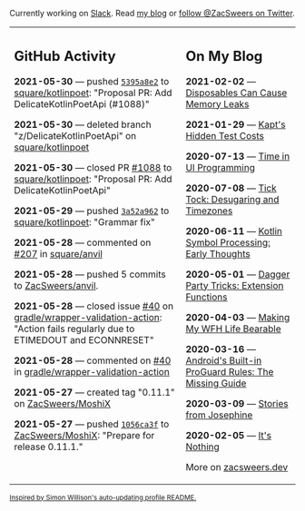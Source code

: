 Currently working on [Slack](https://slack.com/). Read [my blog](https://zacsweers.dev/) or [follow @ZacSweers on Twitter](https://twitter.com/ZacSweers).

<table><tr><td valign="top" width="60%">

## GitHub Activity
<!-- githubActivity starts -->
**2021-05-30** — pushed [`5395a8e2`](https://github.com/square/kotlinpoet/commit/5395a8e2e0ef0f9e7d0ae044b66c5ef3e06db925) to [square/kotlinpoet](https://api.github.com/repos/square/kotlinpoet): "Proposal PR: Add DelicateKotlinPoetApi (#1088)"

**2021-05-30** — deleted branch "z/DelicateKotlinPoetApi" on [square/kotlinpoet](https://api.github.com/repos/square/kotlinpoet)

**2021-05-30** — closed PR [#1088](https://api.github.com/repos/square/kotlinpoet/pulls/1088) to [square/kotlinpoet](https://api.github.com/repos/square/kotlinpoet): "Proposal PR: Add DelicateKotlinPoetApi"

**2021-05-29** — pushed [`3a52a962`](https://github.com/square/kotlinpoet/commit/3a52a962ea355ccace6b332ef4b4ed3cf2584e93) to [square/kotlinpoet](https://api.github.com/repos/square/kotlinpoet): "Grammar fix"

**2021-05-28** — commented on [#207](https://github.com/square/anvil/pull/207#issuecomment-850763436) in [square/anvil](https://api.github.com/repos/square/anvil)

**2021-05-28** — pushed 5 commits to [ZacSweers/anvil](https://api.github.com/repos/ZacSweers/anvil).

**2021-05-28** — closed issue [#40](https://api.github.com/repos/gradle/wrapper-validation-action/issues/40) on [gradle/wrapper-validation-action](https://api.github.com/repos/gradle/wrapper-validation-action): "Action fails regularly due to ETIMEDOUT and ECONNRESET"

**2021-05-28** — commented on [#40](https://github.com/gradle/wrapper-validation-action/issues/40#issuecomment-850473961) in [gradle/wrapper-validation-action](https://api.github.com/repos/gradle/wrapper-validation-action)

**2021-05-27** — created tag "0.11.1" on [ZacSweers/MoshiX](https://api.github.com/repos/ZacSweers/MoshiX)

**2021-05-27** — pushed [`1056ca3f`](https://github.com/ZacSweers/MoshiX/commit/1056ca3feec2c1e5dafe7af0eee990de3cf00bdd) to [ZacSweers/MoshiX](https://api.github.com/repos/ZacSweers/MoshiX): "Prepare for release 0.11.1."
<!-- githubActivity ends -->
</td><td valign="top" width="40%">

## On My Blog
<!-- blog starts -->
**2021-02-02** — [Disposables Can Cause Memory Leaks](https://www.zacsweers.dev/disposables-can-cause-memory-leaks/)

**2021-01-29** — [Kapt's Hidden Test Costs](https://www.zacsweers.dev/kapts-hidden-test-costs/)

**2020-07-13** — [Time in UI Programming](https://www.zacsweers.dev/time-in-ui/)

**2020-07-08** — [Tick Tock: Desugaring and Timezones](https://www.zacsweers.dev/ticktock-desugaring-timezones/)

**2020-06-11** — [Kotlin Symbol Processing: Early Thoughts](https://www.zacsweers.dev/kotlin-symbol-processor-early-thoughts/)

**2020-05-01** — [Dagger Party Tricks: Extension Functions](https://www.zacsweers.dev/dagger-party-tricks-extension-functions/)

**2020-04-03** — [Making My WFH Life Bearable](https://www.zacsweers.dev/making-wfh-life-bearable/)

**2020-03-16** — [Android's Built-in ProGuard Rules: The Missing Guide](https://www.zacsweers.dev/android-proguard-rules/)

**2020-03-09** — [Stories from Josephine](https://www.zacsweers.dev/stories-from-josephine/)

**2020-02-05** — [It's Nothing](https://www.zacsweers.dev/its-nothing/)
<!-- blog ends -->
More on [zacsweers.dev](https://zacsweers.dev/)
</td></tr></table>

<sub><a href="https://simonwillison.net/2020/Jul/10/self-updating-profile-readme/">Inspired by Simon Willison's auto-updating profile README.</a></sub>